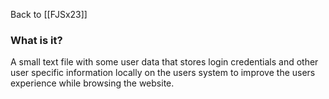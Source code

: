 Back to [[FJSx23]]

### What is it?
A small text file with some user data that stores login credentials and other user specific information locally on the users system to improve the users experience while browsing the website.